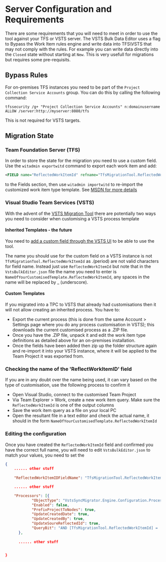 # Server Configuration and Requirements

There are some requirements that you will need to meet in order to use the tool against your TFS or VSTS server. The VSTS Bulk Data Editor uses a flag to Bypass the Work Item rules engine and write data into TFS\VSTS that may not comply with the rules. For example you can write data directly into the `Closed` state without starting at `New`. This is very usefull for migrations but requires some pre-requisits.

## Bypass Rules

For on-premises TFS instances you need to be part of the `Project Collection Service Accounts` group. You can do this by calling the following command:

`tfssecurity /g+ "Project Collection Service Accounts" n:domainusername ALLOW /server:http://myserver:8080/tfs`

This is not required for VSTS targets.

## Migration State

### Team Foundation Server (TFS)

In order to store the state for the migration you need to use a custom field. Use the `witadmin exportwitd` command to export each work item and add:

```xml
<FIELD name="ReflectedWorkItemId" refname="TfsMigrationTool.ReflectedWorkItemId" type="String" />
```

to the Fields section, then use `witadmin importwitd` to re-import the customized work item type template. See [MSDN for more details](https://msdn.microsoft.com/en-us/library/dd236914.aspx)

### Visual Studio Team Services (VSTS)

With the advent of the [VSTS Migration Tool](https://blogs.msdn.microsoft.com/visualstudioalm/2016/11/16/import-your-tfs-database-into-visual-studio-team-services/) there are potentially two ways you need to consider when customising a VSTS process template

#### Inherited Templates - the future ####

You need to [add a custom field through the VSTS UI](https://blogs.msdn.microsoft.com/visualstudioalm/2015/12/10/adding-a-custom-field-to-a-work-item/) to be able to use the tool.

The name you should use for the custom field on a VSTS instance is not `TfsMigrationTool.ReflectedWorkItemId` as .(period) are not valid characters for field name. Instead just use `ReflectedWorkItemId` but note that in the `VstsBulkEditor.json` file the name you need to enter is `NameOfYourCustomisedTemplate.ReflectedWorkItemId`, any spaces in the name will be replaced by _ (underscore). 

#### Custom Templates ####

If you migrated into a TPC to VSTS that already had customisations then it will not allow creating an inherited process. You have to:

- Export the current process (this is done from the same Account > Settings page where you do any process customisation in VSTS); this downloads the current customised process as a .ZIP file. 
- Once you have the .ZIP file, unpack it and edit the work item type definitions as detailed above for an on-premises installation.
- Once the fields have been added then zip up the folder structure again and re-import it into your VSTS instance, where it will be applied to the Team Project it was exported from. 

### Checking the name of the 'ReflectWorkItemID' field ###

If you are in any doubt over the name being used, it can vary based on the type of customisation, use the following process to confirm it

- Open Visual Studio, connect to the customised Team Project
- Via Team Explorer > Work, create a new work item query. Make sure the `ReflectedWorkItemId` is one of the output columns
- Save the work item query as a file on your local PC
- Open the resultant file in a text editor and check the actual name, it should in the form `NameOfYourCustomisedTemplate.ReflectedWorkItemId`

### Editing the configuration ###

Once you have created the `ReflectedWorkItemId` field and confirmed you have the correct full name, you will need to edit `VstsBulkEditor.json` to match your values, you need to set the 


```json
{
    ...... other stuff
    
	"ReflectedWorkItemIDFieldName": "TfsMigrationTool.ReflectedWorkItemId",

    ...... other stuff

 	"Processors": [{
			"ObjectType": "VstsSyncMigrator.Engine.Configuration.Processing.WorkItemMigrationConfig",
			"Enabled": false,
			"PrefixProjectToNodes": true,
			"UpdateCreatedDate": true,
			"UpdateCreatedBy": true,
			"UpdateSoureReflectedId": true,
			"QueryBit": "AND [TfsMigrationTool.ReflectedWorkItemId] = '' AND  [Microsoft.VSTS.Common.ClosedDate] = '' AND [System.WorkItemType] IN ('Shared Steps', 'Shared Parameter', 'Test Case', 'Requirement', 'Task', 'User Story', 'Bug')"
      },
      
      ...... other stuff

    
}
```